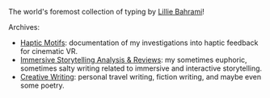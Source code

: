 The world's foremost collection of typing by [Lillie Bahrami](www.lilliebahrami.com)!

Archives:

* [Haptic Motifs](./hapticmotifsarchive.md): documentation of my investigations into haptic feedback for cinematic VR.
* [Immersive Storytelling Analysis & Reviews](./immersivearchive.md): my sometimes euphoric, sometimes salty writing related to immersive and interactive storytelling.
* [Creative Writing](./creativearchive.md): personal travel writing, fiction writing, and maybe even some poetry.
